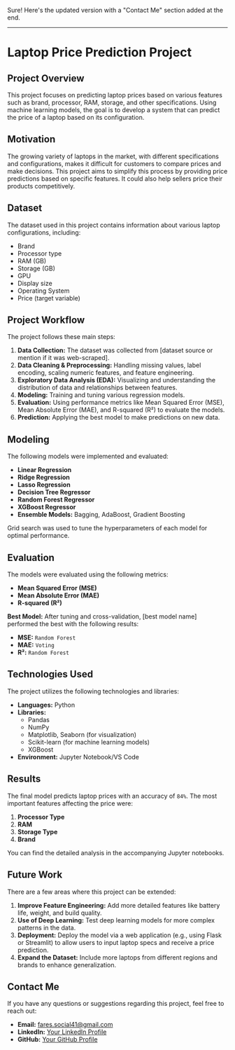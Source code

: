 Sure! Here's the updated version with a "Contact Me" section added at the end.

---

# Laptop Price Prediction Project

## Project Overview

This project focuses on predicting laptop prices based on various features such as brand, processor, RAM, storage, and other specifications. Using machine learning models, the goal is to develop a system that can predict the price of a laptop based on its configuration.

## Motivation

The growing variety of laptops in the market, with different specifications and configurations, makes it difficult for customers to compare prices and make decisions. This project aims to simplify this process by providing price predictions based on specific features. It could also help sellers price their products competitively.

## Dataset

The dataset used in this project contains information about various laptop configurations, including:
- Brand
- Processor type
- RAM (GB)
- Storage (GB)
- GPU
- Display size
- Operating System
- Price (target variable)

## Project Workflow

The project follows these main steps:

1. **Data Collection:** The dataset was collected from [dataset source or mention if it was web-scraped].
2. **Data Cleaning & Preprocessing:** Handling missing values, label encoding, scaling numeric features, and feature engineering.
3. **Exploratory Data Analysis (EDA):** Visualizing and understanding the distribution of data and relationships between features.
4. **Modeling:** Training and tuning various regression models.
5. **Evaluation:** Using performance metrics like Mean Squared Error (MSE), Mean Absolute Error (MAE), and R-squared (R²) to evaluate the models.
6. **Prediction:** Applying the best model to make predictions on new data.

## Modeling

The following models were implemented and evaluated:
- **Linear Regression**
- **Ridge Regression**
- **Lasso Regression**
- **Decision Tree Regressor**
- **Random Forest Regressor**
- **XGBoost Regressor**
- **Ensemble Models:** Bagging, AdaBoost, Gradient Boosting

Grid search was used to tune the hyperparameters of each model for optimal performance.

## Evaluation

The models were evaluated using the following metrics:
- **Mean Squared Error (MSE)**
- **Mean Absolute Error (MAE)**
- **R-squared (R²)**

**Best Model:** After tuning and cross-validation, [best model name] performed the best with the following results:
- **MSE:** `Random Forest`
- **MAE:** `Voting`
- **R²:** `Random Forest`

## Technologies Used

The project utilizes the following technologies and libraries:
- **Languages:** Python
- **Libraries:** 
  - Pandas
  - NumPy
  - Matplotlib, Seaborn (for visualization)
  - Scikit-learn (for machine learning models)
  - XGBoost
- **Environment:** Jupyter Notebook/VS Code

## Results

The final model predicts laptop prices with an accuracy of `84%`. The most important features affecting the price were:
1. **Processor Type**
2. **RAM**
3. **Storage Type**
4. **Brand**

You can find the detailed analysis in the accompanying Jupyter notebooks.

## Future Work

There are a few areas where this project can be extended:
1. **Improve Feature Engineering:** Add more detailed features like battery life, weight, and build quality.
2. **Use of Deep Learning:** Test deep learning models for more complex patterns in the data.
3. **Deployment:** Deploy the model via a web application (e.g., using Flask or Streamlit) to allow users to input laptop specs and receive a price prediction.
4. **Expand the Dataset:** Include more laptops from different regions and brands to enhance generalization.

## Contact Me

If you have any questions or suggestions regarding this project, feel free to reach out:

- **Email:** [fares.social41@gmail.com](mailto:fares.social41@gmail.com)
- **LinkedIn:** [Your LinkedIn Profile](https://www.linkedin.com/in/fares403)
- **GitHub:** [Your GitHub Profile](https://github.com/fares403)
